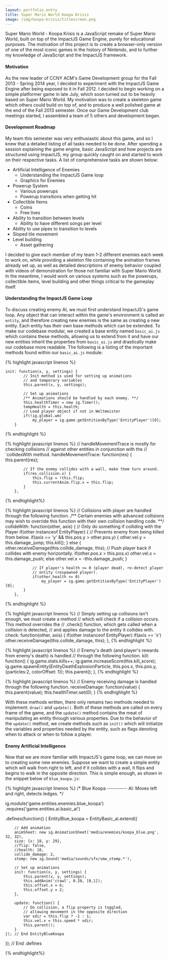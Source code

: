 ```yaml
---
layout: portfolio_entry
title: Super Mario World Koopa Krisis
image: /img/koopa-krisis/titlescreen.png
---
```


Super Mario World - Koopa Krisis is a JavaScript remake of Super Mario World, built on top of the ImpactJS Game Engine, purely for educational purposes. The motivation of this project is to create a browser-only version of one of the most iconic games in the history of Nintendo, and to further my knowledge of JavaScript and the ImpactJS framework.

#### Motivation 

As the new leader of CCNY ACM's Game Development group for the Fall 2013 - Spring 2014 year, I decided to experiment with the ImpactJS Game Engine after being exposed to it in Fall 2012. I decided to begin working on a simple platformer game in late July, which soon turned out to be heavily based on Super Mario World. My motivation was to create a skeleton game which others could build on top of, and to produce a well polished game at the end of the Fall 2013 semester. Once our Game Development club meetings started, I assembled a team of 5 others and development began. 

#### Development Roadmap

My team this semester was very enthusiastic about this game, and so I knew that a detailed listing of all tasks needed to be done. After spending a session explaining the game engine, basic JavaScript and how projects are structured using ImpactJS, my group quickly caught on and started to work on their respective tasks. A list of comprehensive tasks are shown below:

* Artificial Intelligence of Enemies
    * Understanding the ImpactJS Game loop 
    * Graphics for Enemies
* Powerup System
    * Various powerups
    * Powerup transitions when getting hit
* Collectible Items
    * Coins
    * Free lives
* Ability to transition between levels
    * Ability to have different songs per level
* Ability to use pipes to transition to levels
* Sloped tile movement
* Level building
    * Asset gathering

I decided to give each member of my team 1-2 different enemies each week to work on, while providing a skeleton file containing the animation frames already set up, as well as detailed descriptions of enemy behavior coupled with videos of demonstration for those not familiar with Super Mario World. In the meantime, I would work on various systems such as the powerups, collectible items, level building and other things critical to the gameplay itself.

#### Understanding the ImpactJS Game Loop

To discuss creating enemy AI, we must first understand ImpactJS's game loop. Any object that can interact within the game's environment is called an `entity`, and therefore creating new enemies is the same as creating a new entity. Each entity has their own base methods which can be extended. To make our codebase modular, we created a base entity named `basic_ai.js` which contains these methods, allowing us to extend from it and have our new entities inherit the properties from `basic_ai.js` and drastically make our codebase more readable. The following is a listing of the important methods found within our `basic_ai.js` module:

{% highlight javascript linenos %}
    
    init: function(x, y, settings) {
            // Init method is used for setting up animations
            // and temporary variables
            this.parent(x, y, settings);

            // Set up animations
            /** Animations should be handled by each enemy. **/
            this.healthTimer = new ig.Timer();
            tempHealth = this.health;
            // Load player object if not in Weltmeister
            if(!ig.global.wm)
                my_player = ig.game.getEntitiesByType('EntityPlayer')[0];
        }
{% endhighlight %}

{% highlight javascript linenos %}
     // handleMovementTrace is mostly for checking collisions
     // against other entities in conjunction with the 
     // `collidesWith method.
     handleMovementTrace: function(res) {
            this.parent(res);

            // If the enemy collides with a wall, make them turn around.
            if(res.collision.x) {
                this.flip = !this.flip;
                this.currentAnim.flip.x = this.flip;
            }
        }, 
    
{% endhighlight%}

{% highlight javascript linenos %}
    // Collisions with player are handled through the following function.
        /** Certain enemies with advanced collisions may wish to override this
            function with their own collision handling code. **/
        collideWith: function(other, axis) {
            // Only do something if colliding with the Player
            if(other instanceof EntityPlayer) {
                // Prevents enemy from being killed from below.
                if(axis == 'y' && this.pos.y > other.pos.y) {
                    other.vel.y = this.damage_jump;
                    this.kill();
                } else {
                    other.receiveDamage(this.collide_damage, this);
                    // Push player back if collides with enemy horizontally.
                    if(other.pos.x > this.pos.x)
                        other.vel.x = this.damage_push;
                    else
                        other.vel.x = -this.damage_push;
                }
                
                // If player's health <= 0 (player dead), re-detect player
                // entity (respawned player).
                if(other.health <= 0)
                    my_player = ig.game.getEntitiesByType('EntityPlayer')[0];
            }
        },
{% endhighlight %}

{% highlight javascript linenos %}
    // Simply setting up collisions isn't enough, we must create a method
    // which will check if a collision occurs. This method overrides the
    // .check() function, which gets called when a collision is detected,
    // and applies damage to the entity it collides with.
    check: function(other, axis) {
            if(other instanceof EntityPlayer)
                if(axis == 'x')
                    other.receiveDamage(this.collide_damage, this);
        },
{% endhighlight %}

{% highlight javascript linenos %}
    // Enemy's death (and player's rewards from enemy's death) is handled
    // through the following function.
        kill: function() {
            ig.game.stats.kills++;
            ig.game.increaseScore(this.kill_score);
            ig.game.spawnEntity(EntityDeathExplosionParticle, this.pos.x, this.pos.y, {particles:2, colorOffset: 1});
            this.parent();
        },
{% endhighlight %}

{% highlight javascript linenos %}
    // Enemy receiving damage is handled through the following function.
        receiveDamage: function(value) {
            this.parent(value);
            this.healthTimer.set(0);
        }
{% endhighlight %}

With these methods written, there only remains two methods needed to implement: `draw()` and `update()`. Both of these methods are called on every frame of the game, and the `update()` method contains the meat of manipulating an entity through various properties. Due to the behavior of the `update()` method, we create methods such as `init()` which will initialize the variables and properties needed by the entity, such as flags denoting when to attack or when to follow a player. 

#### Enemy Artificial Intelligence

Now that we are more familiar with ImpactJS's game loop, we can move on to creating some new enemies. Suppose we want to create a simple entity which will walk from right to left, and if it collides with a wall, it flips and begins to walk in the opposite direction. This is simple enough, as shown in the snippet below of `blue_koopa.js`:

{% highlight javascript linenos %}
/*
    Blue Koopa
    ----------
    AI: Moves left and right, detects ledges.
*/

ig.module('game.entities.enemies.blue_koopa')
.requires('game.entities.ai.basic_ai')

.defines(function() {
    EntityBlue_koopa = EntityBasic_ai.extend({

        // Add animation
        animSheet: new ig.AnimationSheet('media/enemies/koopa_blue.png', 32, 32),
        size: {x: 18, y: 29},
        //flip: false,
        //health: 10,
        collide_damage: 2,
        stomp: new ig.Sound('media/sounds/sfx/smw_stomp.*'),

        // Set up animations
        init: function(x, y, settings) {
            this.parent(x, y, settings);
            this.addAnim('crawl', 0.20, [0,1]);
            this.offset.x = 6;
            this.offset.y = 2;
        },

        update: function() {
            // On collision, a flip property is toggled,
            // allowing movement in the opposite direction
            var xdir = this.flip ? -1 : 1;
            this.vel.x = this.speed * xdir;
            this.parent();
        }
    }); // End EntityBlueKoopa
}); // End .defines

{% endhighlight%}


